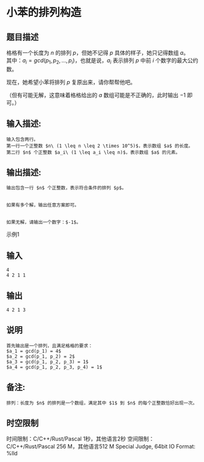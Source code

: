 # 小苯的排列构造

## 题目描述

格格有一个长度为 $n$ 的排列 $p$，但她不记得 $p$ 具体的样子，她只记得数组 $a$。  
其中：$a_i = gcd(p_1, p_2,...,p_i)$，也就是说，$a_i$ 表示排列 $p$ 中前 $i$ 个数字的最大公约数。  
  


现在，她希望小苯将排列 $p$ 复原出来，请你帮帮他吧。 

（但有可能无解，这意味着格格给出的 $a$ 数组可能是不正确的，此时输出 $-1$ 即可。） 

## 输入描述:
    
    
    输入包含两行。  
    第一行一个正整数 $n\ (1 \leq n \leq 2 \times 10^5)$，表示数组 $a$ 的长度。  
    第二行 $n$ 个正整数 $a_i\ (1 \leq a_i \leq n)$，表示数组 $a$ 的元素。

## 输出描述:
    
    
    输出包含一行 $n$ 个正整数，表示符合条件的排列 $p$。  
    
    
    如果有多个解，输出任意方案即可。  
    
    
    如果无解，请输出一个数字：$-1$。

示例1 

## 输入
    
    
    4
    4 2 1 1

## 输出
    
    
    4 2 1 3

## 说明
    
    
    首先输出是一个排列，且满足格格的要求：  
    $a_1 = gcd(p_1) = 4$  
    $a_2 = gcd(p_1, p_2) = 2$  
    $a_3 = gcd(p_1, p_2, p_3) = 1$  
    $a_4 = gcd(p_1, p_2, p_3, p_4) = 1$

## 备注:
    
    
    排列：长度为 $n$ 的排列是一个数组，满足其中 $1$ 到 $n$ 的每个正整数恰好出现一次。


## 时空限制

时间限制：C/C++/Rust/Pascal 1秒，其他语言2秒
空间限制：C/C++/Rust/Pascal 256 M，其他语言512 M
Special Judge, 64bit IO Format: %lld